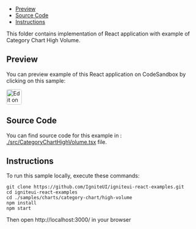 <!-- NOTE: do not change this file because it will be auto re-generated from template file: -->
<!-- https://github.com/IgniteUI/igniteui-react-examples/tree/master/templates/sample/ReadMe.md -->

<!-- ## Table of Contents -->
- [Preview](#Preview)
- [Source Code](#Source-Code)
- [Instructions](#Instructions)

This folder contains implementation of React application with example of Category Chart High Volume.
<!-- in the Category Chart component -->
<!-- [Category Chart](https://infragistics.com/Reactsite/components/category-chart.html) -->

## Preview

You can preview example of this React application on CodeSandbox by clicking on this sample:

<html lang="en" xmlns="http://www.w3.org/1999/xhtml">
    <body>
        <a target="_blank" href="https://codesandbox.io/s/github/IgniteUI/igniteui-react-examples/tree/master/samples/charts/category-chart/high-volume?fontsize=14&hidenavigation=1&theme=dark&view=preview&file=/src/CategoryChartHighVolume.tsx" rel="noopener noreferrer">
            <img height="40px" style="border-radius: 0.25rem" alt="Edit on CodeSandbox" src="https://static.infragistics.com/xplatform/images/sandbox/code.png"/>
        </a>
        <!-- <a target="_blank"
href="https://codesandbox.io/s/github/IgniteUI/igniteui-react-examples/tree/master/samples/maps/geo-map/binding-csv-points?fontsize=14&hidenavigation=1&theme=dark&view=preview">
            <img alt="Edit Sample" src="https://codesandbox.io/static/img/play-codesandbox.svg"/>
        </a> -->
        <!-- <a target="_blank" style="margin-left: 0.5rem"
href="https://codesandbox.io/embed/github/IgniteUI/igniteui-react-examples/tree/master/samples/charts/category-chart/high-volume?fontsize=14&hidenavigation=1&theme=dark&view=preview&file=/src/CategoryChartHighVolume.tsx">
            <img height="40px" style="border-radius: 5px" alt="View on CodeSandbox" src="https://static.infragistics.com/xplatform/images/sandbox/view.png"/>
        </a> -->
        <!-- <a target="_blank"
href="https://codesandbox.io/embed/github/IgniteUI/igniteui-react-examples/tree/master/samples/maps/geo-map/binding-csv-points?fontsize=14&hidenavigation=1&theme=dark&view=preview">
            <img alt="View on CodeSandbox" src="https://static.infragistics.com/xplatform/images/sandbox/view.png"/>
        </a>
https://codesandbox.io/embed/react-treemap-overview-rtb45
https://codesandbox.io/static/img/play-codesandbox.svg
https://codesandbox.io/embed/react-treemap-overview-rtb45?view=browser -->
    </body>
</html>

<!-- ## Sample Preview -->

<!-- <iframe
  src="https://codesandbox.io/embed/github/IgniteUI/igniteui-react-examples/tree/master/samples/charts/category-chart/high-volume?fontsize=14&hidenavigation=1&theme=dark&view=preview&file=/src/CategoryChartHighVolume.tsx"
  style="width:100%; height:400px; border:0; border-radius: 4px; overflow:hidden;"
  allow="accelerometer; ambient-light-sensor; camera; encrypted-media; geolocation; gyroscope; hid; microphone; midi; payment; usb; vr"
  sandbox="allow-forms allow-modals allow-popups allow-presentation allow-same-origin allow-scripts"
></iframe> -->

## Source Code

You can find source code for this example in :
[./src/CategoryChartHighVolume.tsx](./src/CategoryChartHighVolume.tsx) file.

<!-- The following section provides source code from:
`./src/CategoryChartHighVolume.tsx` file: -->

<!-- ```tsx
import { IgrCategoryChart } from 'igniteui-react-charts';
import { IgrCategoryChartModule } from 'igniteui-react-charts';
import * as React from 'react';
import { CategoryChartSharedData } from './CategoryChartSharedData';

IgrCategoryChartModule.register();

export default class CategoryChartHighVolume extends React.Component<any, any> {
    public dataPoints: number = 500000;
    public dataSource: any;

    constructor(props: any) {
        super(props);

        this.dataSource = CategoryChartSharedData.generateItems(0, this.dataPoints, true);
        this.state = {
            dataInfo: CategoryChartSharedData.toShortString(this.dataPoints),
            dataPoints: this.dataPoints,
            dataSource: this.dataSource
        }
    }

    public render() {
        return (
        <div className="igContainer">
            <div className="igOptions">
                <label className="igOptions-label">Data Points: </label>
                <label className="igOptions-value">
                    {this.state.dataInfo}
                </label>
                <input className="igOptions-slider" type="range" min="10000" max="1000000" step="1000"
                    value={this.state.dataPoints}
                    onChange={this.onDataPointsChanged}/>
                <button onClick={this.onDataGenerateClick}>Generate Data</button>
            </div>

            <div className="igComponent" style={{height: "calc(100% - 30px)"}} >
                <IgrCategoryChart
                    width="100%"
                    height="100%"
                    chartType="Line"
                    dataSource={this.state.dataSource}/>
            </div>
        </div>
        );
    }

    public onDataPointsChanged = (e: any) => {
        this.dataPoints = e.target.value;
        const info = CategoryChartSharedData.toShortString(this.dataPoints);
        this.setState({ dataPoints: this.dataPoints, dataInfo: info });
    }

    public onDataGenerateClick = (e: any) => {
        if (this.dataPoints === undefined){
            this.dataPoints = 10000;
        }
        this.generateData();
    }

    public generateData() {
        this.dataSource = CategoryChartSharedData.generateItems(0, this.dataPoints, true);
        this.setState({dataSource: this.dataSource});
    }

}

``` -->

## Instructions
To run this sample locally, execute these commands:

```
git clone https://github.com/IgniteUI/igniteui-react-examples.git
cd igniteui-react-examples
cd ./samples/charts/category-chart/high-volume
npm install
npm start

```

Then open http://localhost:3000/ in your browser

